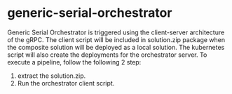 # generic-serial-orchestrator

Generic Serial Orchestrator is triggered using the client-server architecture of the gRPC.
The client script will be included in solution.zip package when the composite solution will be deployed as a local solution.
The kubernetes script will also create the deployments for the orchestrator server.
To execute a pipeline, follow the following 2 step:
1) extract the solution.zip.
2) Run the orchestrator client script.
